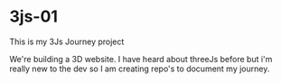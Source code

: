 # 3js-01
 This is my 3Js Journey project

 We're building a 3D website. I have heard about threeJs before but i'm really new to the dev so I am creating repo's to document my journey. 

